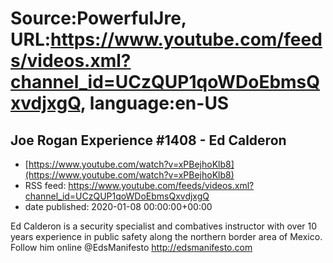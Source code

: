# Source:PowerfulJre, URL:https://www.youtube.com/feeds/videos.xml?channel_id=UCzQUP1qoWDoEbmsQxvdjxgQ, language:en-US

## Joe Rogan Experience #1408 - Ed Calderon
 - [https://www.youtube.com/watch?v=xPBejhoKlb8](https://www.youtube.com/watch?v=xPBejhoKlb8)
 - RSS feed: https://www.youtube.com/feeds/videos.xml?channel_id=UCzQUP1qoWDoEbmsQxvdjxgQ
 - date published: 2020-01-08 00:00:00+00:00

Ed Calderon is a security specialist and combatives instructor with over 10 years experience in public safety along the northern border area of Mexico. Follow him online @EdsManifesto http://edsmanifesto.com

